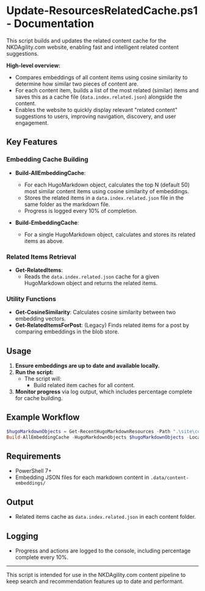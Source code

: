# Update-ResourcesRelatedCache.ps1 - Documentation

This script builds and updates the related content cache for the NKDAgility.com website, enabling fast and intelligent related content suggestions.

**High-level overview:**

- Compares embeddings of all content items using cosine similarity to determine how similar two pieces of content are.
- For each content item, builds a list of the most related (similar) items and saves this as a cache file (`data.index.related.json`) alongside the content.
- Enables the website to quickly display relevant "related content" suggestions to users, improving navigation, discovery, and user engagement.

## Key Features

### Embedding Cache Building

- **Build-AllEmbeddingCache**:

  - For each HugoMarkdown object, calculates the top N (default 50) most similar content items using cosine similarity of embeddings.
  - Stores the related items in a `data.index.related.json` file in the same folder as the markdown file.
  - Progress is logged every 10% of completion.

- **Build-EmbeddingCache**:
  - For a single HugoMarkdown object, calculates and stores its related items as above.

### Related Items Retrieval

- **Get-RelatedItems**:
  - Reads the `data.index.related.json` cache for a given HugoMarkdown object and returns the related items.

### Utility Functions

- **Get-CosineSimilarity**: Calculates cosine similarity between two embedding vectors.
- **Get-RelatedItemsForPost**: (Legacy) Finds related items for a post by comparing embeddings in the blob store.

## Usage

1. **Ensure embeddings are up to date and available locally.**
2. **Run the script:**
   - The script will:
     - Build related item caches for all content.
3. **Monitor progress** via log output, which includes percentage complete for cache building.

## Example Workflow

```powershell
$hugoMarkdownObjects = Get-RecentHugoMarkdownResources -Path ".\site\content\resources\" -YearsBack 10
Build-AllEmbeddingCache -HugoMarkdownObjects $hugoMarkdownObjects -LocalPath ".data/content-embeddings/" -TopN 50
```

## Requirements

- PowerShell 7+
- Embedding JSON files for each markdown content in `.data/content-embeddings/`

## Output

- Related items cache as `data.index.related.json` in each content folder.

## Logging

- Progress and actions are logged to the console, including percentage complete every 10%.

---

This script is intended for use in the NKDAgility.com content pipeline to keep search and recommendation features up to date and performant.
